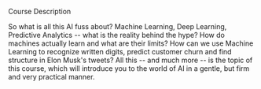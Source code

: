 
Course Description

So what is all this AI fuss about? Machine Learning, Deep Learning, Predictive Analytics -- what is the reality behind the hype? How do machines actually learn and what are their limits? How can we use Machine Learning to recognize written digits, predict customer churn and find structure in Elon Musk's tweets? All this -- and much more -- is the topic of this course, which will introduce you to the world of AI in a gentle, but firm and very practical manner.
